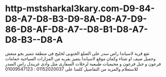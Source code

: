 # http-mstsharkal3kary.com-D9-84-D8-A7-D8-B3-D9-8A-D8-A7-D9-86-D8-AF-D8-A7--D8-B1-D8-A7-D8-B3--D8-A
تقع قرية لاسياندا راس سدر على الضلع الجنوبى لخليج فى منطقة تتميز بجو منعش وجميل صيف او شتاء وكمان موقع لاسياندا يتميز بقربه من المزارات السياحية حمامات فرعون و جبل فرعون و محيميات طبيعية لرحلات السفارى مثل وادى غريندل راس السدر  للاستعلام والمزيد من التفاصيل كلمنا على     01152020037 : 01009547123
